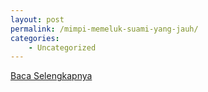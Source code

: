 ```yaml
---
layout: post
permalink: /mimpi-memeluk-suami-yang-jauh/
categories:
    - Uncategorized
---
```


[Baca Selengkapnya](/07)